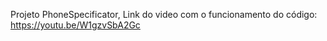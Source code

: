 Projeto PhoneSpecificator,
Link do video com o funcionamento do código: https://youtu.be/W1gzvSbA2Gc
